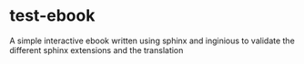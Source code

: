 # test-ebook
A simple interactive ebook written using sphinx and inginious to validate the different sphinx extensions and the translation
